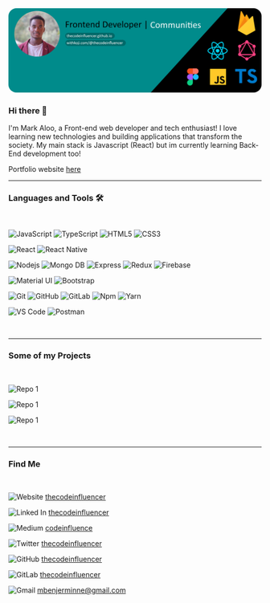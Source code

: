 <img style="border-radius:16px" src="https://github.com/thecodeinfluencer/thecodeinfluencer/blob/main/Github%20Cover.png" alt="Mark Aloo">


### Hi there 👋

I'm Mark Aloo, a Front-end web developer and tech enthusiast! I love learning new technologies and building applications that transform the society. My main stack is Javascript (React) but im currently learning Back-End development too!

Portfolio website [here]()

---

### Languages and Tools 🛠

<br />

<!-- ts -->

![JavaScript](https://img.shields.io/badge/-JavaScript-%23F7DF1C?style=flat-square&logo=javascript&logoColor=000000&)
![TypeScript](https://img.shields.io/badge/-TypeScript-3178C6?style=flat-square&logo=typescript&logoColor=ffffff)
![HTML5](https://img.shields.io/badge/-HTML5-%23E44D27?style=flat-square&logo=html5&logoColor=ffffff)
![CSS3](https://img.shields.io/badge/-CSS3-%231572B6?style=flat-square&logo=css3)

![React](https://img.shields.io/badge/-React-61DAFB?style=flat-square&logo=react&logoColor=000000)
![React Native](https://img.shields.io/badge/-React%20Native-09D3AC?style=flat-square&logo=createreactapp&color=000000)

![Nodejs](https://img.shields.io/badge/-Nodejs-339933?style=flat-square&logo=Node.js&logoColor=ffffff)
![Mongo DB](https://img.shields.io/badge/-MongoDB-006548?style=flat-square&logo=mongodb&logoColor=ffffff)
![Express](https://img.shields.io/badge/-Express-006548?style=flat-square&logo=express&logoColor=ffffff)
![Redux](https://img.shields.io/badge/-Redux-7248B6?style=flat-square&logo=redux&logoColor=ffffff)
![Firebase](https://img.shields.io/badge/-Firebase-FFCA28?style=flat-square&logo=firebase&logoColor=ffffff)

![Material UI](https://img.shields.io/badge/-MaterialUI-3399FF?style=flat-square&logo=mui&logoColor=ffffff)
![Bootstrap](https://img.shields.io/badge/-Bootstrap-563D7C?style=flat-square&logo=Bootstrap&logoColor=ffffff)

![Git](https://img.shields.io/badge/-Git-%23F05032?style=flat-square&logo=git&logoColor=%23ffffff)
![GitHub](https://img.shields.io/badge/-GitHub-181717?style=flat-square&logo=github)
![GitLab](https://img.shields.io/badge/-GitLab-FCA121?style=flat-square&logo=gitlab)
![Npm](https://img.shields.io/badge/-npm-CB3837?style=flat-square&logo=npm)
![Yarn](https://img.shields.io/badge/-yarn-2B8AB5?style=flat-square&logo=yarn&logoColor=ffffff)

![VS Code](https://img.shields.io/badge/-VS%20Code-007ACC?style=flat-square&logo=visual-studio-code&logoColor=ffffff)
![Postman](https://img.shields.io/badge/-Postman-FF6C37?style=flat-square&logo=postman&logoColor=ffffff)

<br/>

---

### Some of my Projects

<br/>

![Repo 1](https://github-readme-stats.vercel.app/api/pin/?username=thecodeinfluencer&repo=interest-hub&show_icons=true&theme=radical&title_color=8E2DE2&text_color=fff&icon_color=8E2DE2)

![Repo 1](https://github-readme-stats.vercel.app/api/pin/?username=thecodeinfluencer&repo=react-native-covid-19&show_icons=true&theme=radical&title_color=8E2DE2&text_color=fff&icon_color=8E2DE2)

![Repo 1](https://github-readme-stats.vercel.app/api/pin/?username=thecodeinfluencer&repo=nodejs-web-scrapper-online-shops-kenya&show_icons=true&theme=radical&title_color=8E2DE2&text_color=fff&icon_color=8E2DE2)

<br/>

---

### Find Me

<br/>

![Website](https://img.shields.io/badge/-Website-008B8B?style=flat-square&logo=react&logoColor=ffffff)
[thecodeinfluencer](https://thecodeinfluencer.netlify.com/)

![Linked In](https://img.shields.io/badge/-LinkedIn-007ACC?style=flat-square&logo=linkedin&logoColor=ffffff)
[thecodeinfluencer](https://www.linkedin.com/in/thecodeinfluencer/)

![Medium](https://img.shields.io/badge/-Medium-00A267?style=flat-square&logo=medium&logoColor=ffffff)
[codeinfluence](https://www.medium.com/codeinfluence/)

![Twitter](https://img.shields.io/badge/-Twitter-007ACC?style=flat-square&logo=twitter&logoColor=ffffff)
[thecodeinfluencer](https://www.twitter.com/thecodeinfluencer/)

![GitHub](https://img.shields.io/badge/-Github-000000?style=flat-square&logo=github&logoColor=ffffff)
[thecodeinfluencer](https://github.com/thecodeinfluencer/)

![GitLab](https://img.shields.io/badge/-Gitlab-FC6D26?style=flat-square&logo=gitlab&logoColor=ffffff)
[thecodeinfluencer](https://www.gitlab.com/thecodeinfluencer/)

![Gmail](https://img.shields.io/badge/-Gmail-FF4131?style=flat-square&logo=gmail&logoColor=ffffff)
[mbenjerminne@gmail.com](mailto:mbenjerminne@gmail.com)

<br/>

<!-- I am a passionate front end developer with over 2 years of experience building responsive websites with a focus on React, Node, Mongo and Express. -->
<!-- Github profile -->

<!-- website projects -->
<!-- portfolio website -->
<!-- medium posts -->
<!-- social media posts -->
<!-- contacts : linked in & gmail -->

<!--
**thecodeinfluencer/thecodeinfluencer** is a ✨ _special_ ✨ repository because its `README.md` (this file) appears on your GitHub profile.

Here are some ideas to get you started:

- 🔭 I’m currently working on ...
- 🌱 I’m currently learning ...
- 👯 I’m looking to collaborate on ...
- 🤔 I’m looking for help with ...
- 💬 Ask me about ...
- 📫 How to reach me: ...
- 😄 Pronouns: ...
- ⚡ Fun fact: ...
-->
